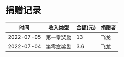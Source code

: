 # 捐赠记录

| 时间 | 收入类型 | 金额(元) | 捐赠者 |
| --- | --- | --- | --- |
| 2022-07-05 | 第一章奖励 | 13     | 飞龙  |
| 2022-07-04 | 第零章奖励 | 3.6     | 飞龙  |
